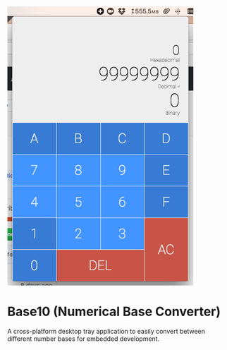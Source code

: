 ![Tray application](screenshot-main.png)
# Base10 (Numerical Base Converter)
A cross-platform desktop tray application to easily convert between different number bases for embedded development.

